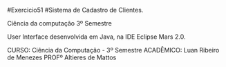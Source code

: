 
#Exercicio51
#Sistema de Cadastro de Clientes.

Ciência da computação 3º Semestre

User Interface desenvolvida em Java, na IDE Eclipse Mars 2.0.

CURSO: Ciência da Computação - 3º Semestre
ACADÊMICO: Luan Ribeiro de Menezes
PROFº Altieres de Mattos
